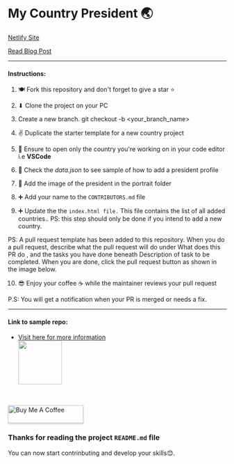 # My Country President 🌏

[Netlify Site](https://mycountrypresident.netlify.app/)

[Read Blog Post](https://unclebigbay.com/open-source-project-for-everyone)

<hr />

#### Instructions:

1. 🍽 Fork this repository and don't forget to give a star ⭐

2. ⬇ Clone the project on your PC   

3.   Create a new branch.     git checkout -b <your_branch_name>

4. ✌ Duplicate the starter template for a new country project 

5. 🙏 Ensure to open only the country you're working on in your code editor i.e **VSCode**   

6. 👨‍ Check the _data.json_ to see sample of how to add a president profile   

7. 👤 Add the image of the president in the portrait folder   

8. ➕ Add your name to the `CONTRIBUTORS.md` file   
   
9. ➕ Update the the `index.html file.` This file contains the list of all added countries.. PS: this step should only be done if you intend to add a new country. 

  PS: A pull request template has been added to this repository. When you do a pull request, describe what the pull request will do under What does this PR do , and the tasks   you have done beneath Description of task to be completed. When you are done, click the pull request button as shown in the image below.

10. 😎 Enjoy your coffee ☕ while the maintainer reviews your pull request

P.S: You will get a notification when your PR is merged or needs a fix.


<hr />

#### Link to sample repo:
- <a href="https://github.com/unclebay143/nigeria-presidents">Visit here for more information <br> <img src="https://user-images.githubusercontent.com/58919619/135591298-34af9d47-95a4-49c3-83db-d159a7be12cf.png" width="100" ></a>

<br>

<a href="https://www.buymeacoffee.com/unclebigbay" target="_blank"><img src="https://www.buymeacoffee.com/assets/img/custom_images/orange_img.png" alt="Buy Me A Coffee" style="height: 41px !important;width: 174px !important;box-shadow: 0px 3px 2px 0px rgba(190, 190, 190, 0.5) !important;-webkit-box-shadow: 0px 3px 2px 0px rgba(190, 190, 190, 0.5) !important;" ></a>

### Thanks for reading the project `README.md` file

You can now start contrinbuting and develop your skills😊.
